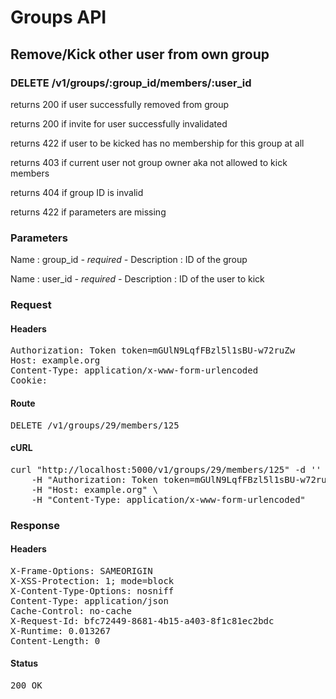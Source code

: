 # Groups API

## Remove/Kick other user from own group

### DELETE /v1/groups/:group_id/members/:user_id

returns 200 if user successfully removed from group

returns 200 if invite for user successfully invalidated

returns 422 if user to be kicked has no membership for this group at all

returns 403 if current user not group owner aka not allowed to kick members

returns 404 if group ID is invalid

returns 422 if parameters are missing

### Parameters

Name : group_id *- required -*
Description : ID of the group

Name : user_id *- required -*
Description : ID of the user to kick

### Request

#### Headers

<pre>Authorization: Token token=mGUlN9LqfFBzl5l1sBU-w72ruZw
Host: example.org
Content-Type: application/x-www-form-urlencoded
Cookie: </pre>

#### Route

<pre>DELETE /v1/groups/29/members/125</pre>

#### cURL

<pre class="request">curl &quot;http://localhost:5000/v1/groups/29/members/125&quot; -d &#39;&#39; -X DELETE \
	-H &quot;Authorization: Token token=mGUlN9LqfFBzl5l1sBU-w72ruZw&quot; \
	-H &quot;Host: example.org&quot; \
	-H &quot;Content-Type: application/x-www-form-urlencoded&quot;</pre>

### Response

#### Headers

<pre>X-Frame-Options: SAMEORIGIN
X-XSS-Protection: 1; mode=block
X-Content-Type-Options: nosniff
Content-Type: application/json
Cache-Control: no-cache
X-Request-Id: bfc72449-8681-4b15-a403-8f1c81ec2bdc
X-Runtime: 0.013267
Content-Length: 0</pre>

#### Status

<pre>200 OK</pre>

